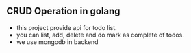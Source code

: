 ## CRUD Operation in golang

- this project provide api for todo list.
- you can list, add, delete and do mark as complete of todos.
- we use mongodb in backend

